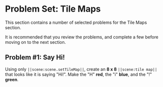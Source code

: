 # Problem Set: Tile Maps

This section contains a number of selected problems for the Tile Maps section.

It is recommended that you review the problems, and complete a few before moving on to the next section.

## Problem #1: Say Hi!

Using only ``||scene:scene.setTileMap||``, create an **8 x 8** ``||scene:tile map||`` that looks like it is saying "Hi!". Make the "H" **red**, the "i" **blue**, and the "!" **green**.